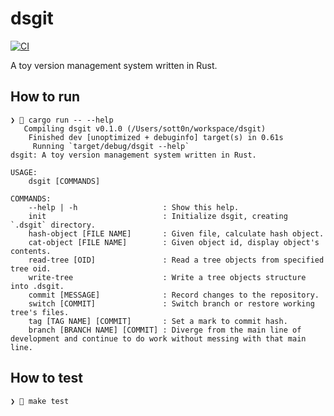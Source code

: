 # dsgit

[![CI](https://github.com/sott0n/dsgit/actions/workflows/ci.yml/badge.svg)](https://github.com/sott0n/dsgit/actions/workflows/ci.yml)

A toy version management system written in Rust.

## How to run

```
❯ 🍻 cargo run -- --help
   Compiling dsgit v0.1.0 (/Users/sott0n/workspace/dsgit)
    Finished dev [unoptimized + debuginfo] target(s) in 0.61s
     Running `target/debug/dsgit --help`
dsgit: A toy version management system written in Rust.

USAGE:
    dsgit [COMMANDS]

COMMANDS:
    --help | -h                   : Show this help.
    init                          : Initialize dsgit, creating `.dsgit` directory.
    hash-object [FILE NAME]       : Given file, calculate hash object.
    cat-object [FILE NAME]        : Given object id, display object's contents.
    read-tree [OID]               : Read a tree objects from specified tree oid.
    write-tree                    : Write a tree objects structure into .dsgit.
    commit [MESSAGE]              : Record changes to the repository.
    switch [COMMIT]               : Switch branch or restore working tree's files.
    tag [TAG NAME] [COMMIT]       : Set a mark to commit hash.
    branch [BRANCH NAME] [COMMIT] : Diverge from the main line of development and continue to do work without messing with that main line.
```

## How to test

```
❯ 🍻 make test
```
